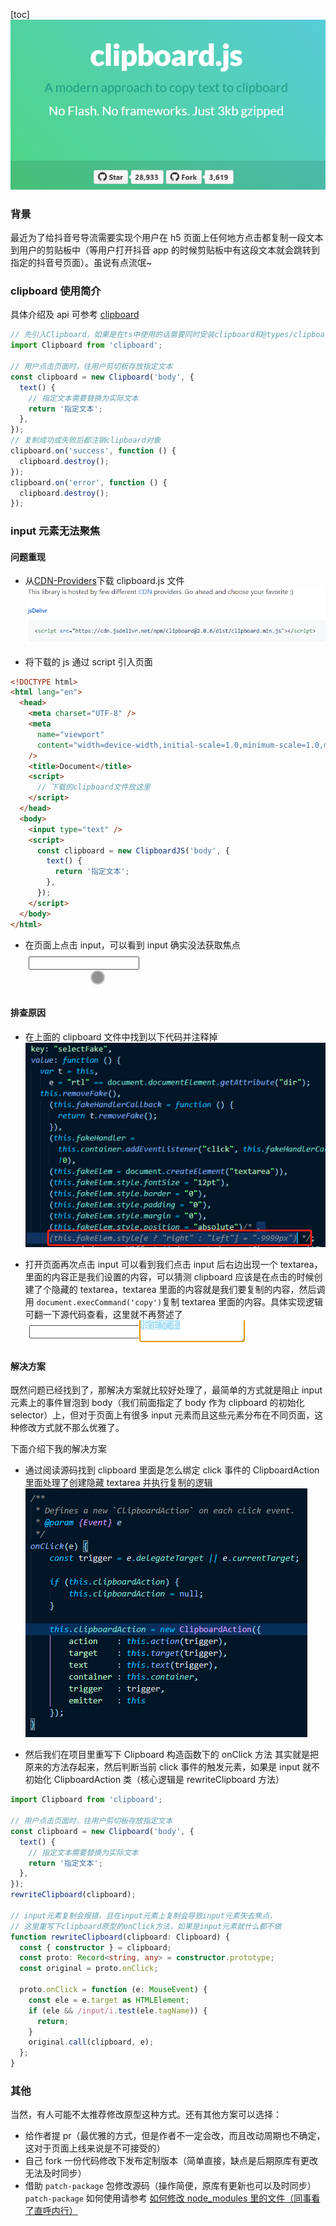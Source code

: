 [toc]
![](assets/2020-07-22-00-39-46.png)

### 背景

最近为了给抖音号导流需要实现个用户在 h5 页面上任何地方点击都复制一段文本到用户的剪贴板中（等用户打开抖音 app 的时候剪贴板中有这段文本就会跳转到指定的抖音号页面）。虽说有点流氓~

### clipboard 使用简介

具体介绍及 api 可参考 [clipboard](https://clipboardjs.com/)

```ts
// 先引入Clipboard，如果是在ts中使用的话需要同时安装clipboard和@types/clipboard
import Clipboard from 'clipboard';

// 用户点击页面时，往用户剪切板存放指定文本
const clipboard = new Clipboard('body', {
  text() {
    // 指定文本需要替换为实际文本
    return '指定文本';
  },
});
// 复制成功或失败后都注销clipboard对象
clipboard.on('success', function () {
  clipboard.destroy();
});
clipboard.on('error', function () {
  clipboard.destroy();
});
```

### input 元素无法聚焦

#### 问题重现

- 从[CDN-Providers](https://github.com/zenorocha/clipboard.js/wiki/CDN-Providers)下载 clipboard.js 文件
  ![](assets/2020-07-22-00-06-01.png)

- 将下载的 js 通过 script 引入页面

```html
<!DOCTYPE html>
<html lang="en">
  <head>
    <meta charset="UTF-8" />
    <meta
      name="viewport"
      content="width=device-width,initial-scale=1.0,minimum-scale=1.0,maximum-scale=1.0,user-scalable=0"
    />
    <title>Document</title>
    <script>
      // 下载的clipboard文件放这里
    </script>
  </head>
  <body>
    <input type="text" />
    <script>
      const clipboard = new ClipboardJS('body', {
        text() {
          return '指定文本';
        },
      });
    </script>
  </body>
</html>
```

- 在页面上点击 input，可以看到 input 确实没法获取焦点
  ![](assets/clipboard1.gif)

#### 排查原因

- 在上面的 clipboard 文件中找到以下代码并注释掉
  ![](assets/2020-07-22-00-17-10.png)

- 打开页面再次点击 input
  可以看到我们点击 input 后右边出现一个 textarea，里面的内容正是我们设置的内容，可以猜测 clipboard 应该是在点击的时候创建了个隐藏的 textarea，textarea 里面的内容就是我们要复制的内容，然后调用 `document.execCommand('copy')`复制 textarea 里面的内容。具体实现逻辑可翻一下源代码查看，这里就不再赘述了
  ![](assets/2020-07-22-00-20-42.png)

#### 解决方案

既然问题已经找到了，那解决方案就比较好处理了，最简单的方式就是阻止 input 元素上的事件冒泡到 body（我们前面指定了 body 作为 clipboard 的初始化 selector）上，但对于页面上有很多 input 元素而且这些元素分布在不同页面，这种修改方式就不那么优雅了。

下面介绍下我的解决方案

- 通过阅读源码找到 clipboard 里面是怎么绑定 click 事件的
  ClipboardAction 里面处理了创建隐藏 textarea 并执行复制的逻辑
  ![](assets/2020-07-22-00-28-36.png)

- 然后我们在项目里重写下 Clipboard 构造函数下的 onClick 方法
  其实就是把原来的方法存起来，然后判断当前 click 事件的触发元素，如果是 input 就不初始化 ClipboardAction 类（核心逻辑是 rewriteClipboard 方法）

```ts
import Clipboard from 'clipboard';

// 用户点击页面时，往用户剪切板存放指定文本
const clipboard = new Clipboard('body', {
  text() {
    // 指定文本需要替换为实际文本
    return '指定文本';
  },
});
rewriteClipboard(clipboard);

// input元素复制会报错，且在input元素上复制会导致input元素失去焦点，
// 这里重写下clipboard原型的onClick方法，如果是input元素就什么都不做
function rewriteClipboard(clipboard: Clipboard) {
  const { constructor } = clipboard;
  const proto: Record<string, any> = constructor.prototype;
  const original = proto.onClick;

  proto.onClick = function (e: MouseEvent) {
    const ele = e.target as HTMLElement;
    if (ele && /input/i.test(ele.tagName)) {
      return;
    }
    original.call(clipboard, e);
  };
}
```

### 其他

当然，有人可能不太推荐修改原型这种方式。还有其他方案可以选择：

- 给作者提 pr（最优雅的方式，但是作者不一定会改，而且改动周期也不确定，这对于页面上线来说是不可接受的）
- 自己 fork 一份代码修改下发布定制版本（简单直接，缺点是后期原库有更改无法及时同步）
- 借助 `patch-package` 包修改源码（操作简便，原库有更新也可以及时同步）`patch-package` 如何使用请参考 [如何修改 node_modules 里的文件（同事看了直呼内行）](https://juejin.im/post/5ec381215188256d776342cd)
